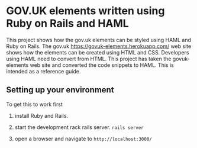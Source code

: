 # GOV.UK elements written using Ruby on Rails and HAML  

This project shows how the gov.uk elements can be styled using HAML and Ruby on Rails.   The gov.uk https://govuk-elements.herokuapp.com/ web site shows how the elements can be created using HTML and CSS. Developers using HAML need to convert from HTML. This project has taken the govuk-elements web site and converted the code snippets to HAML.   This is intended as a reference guide.


## Setting up your environment


To get this to work first

1) install Ruby and Rails.

2) start the development rack rails server.   `rails server`

3) open a browser and navigate to `http://localhost:3000/`
